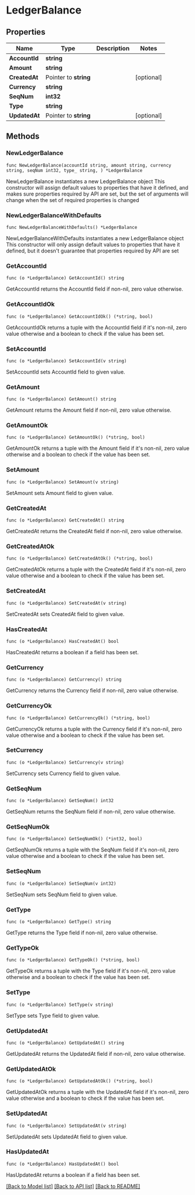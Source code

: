 # LedgerBalance

## Properties

Name | Type | Description | Notes
------------ | ------------- | ------------- | -------------
**AccountId** | **string** |  | 
**Amount** | **string** |  | 
**CreatedAt** | Pointer to **string** |  | [optional] 
**Currency** | **string** |  | 
**SeqNum** | **int32** |  | 
**Type** | **string** |  | 
**UpdatedAt** | Pointer to **string** |  | [optional] 

## Methods

### NewLedgerBalance

`func NewLedgerBalance(accountId string, amount string, currency string, seqNum int32, type_ string, ) *LedgerBalance`

NewLedgerBalance instantiates a new LedgerBalance object
This constructor will assign default values to properties that have it defined,
and makes sure properties required by API are set, but the set of arguments
will change when the set of required properties is changed

### NewLedgerBalanceWithDefaults

`func NewLedgerBalanceWithDefaults() *LedgerBalance`

NewLedgerBalanceWithDefaults instantiates a new LedgerBalance object
This constructor will only assign default values to properties that have it defined,
but it doesn't guarantee that properties required by API are set

### GetAccountId

`func (o *LedgerBalance) GetAccountId() string`

GetAccountId returns the AccountId field if non-nil, zero value otherwise.

### GetAccountIdOk

`func (o *LedgerBalance) GetAccountIdOk() (*string, bool)`

GetAccountIdOk returns a tuple with the AccountId field if it's non-nil, zero value otherwise
and a boolean to check if the value has been set.

### SetAccountId

`func (o *LedgerBalance) SetAccountId(v string)`

SetAccountId sets AccountId field to given value.


### GetAmount

`func (o *LedgerBalance) GetAmount() string`

GetAmount returns the Amount field if non-nil, zero value otherwise.

### GetAmountOk

`func (o *LedgerBalance) GetAmountOk() (*string, bool)`

GetAmountOk returns a tuple with the Amount field if it's non-nil, zero value otherwise
and a boolean to check if the value has been set.

### SetAmount

`func (o *LedgerBalance) SetAmount(v string)`

SetAmount sets Amount field to given value.


### GetCreatedAt

`func (o *LedgerBalance) GetCreatedAt() string`

GetCreatedAt returns the CreatedAt field if non-nil, zero value otherwise.

### GetCreatedAtOk

`func (o *LedgerBalance) GetCreatedAtOk() (*string, bool)`

GetCreatedAtOk returns a tuple with the CreatedAt field if it's non-nil, zero value otherwise
and a boolean to check if the value has been set.

### SetCreatedAt

`func (o *LedgerBalance) SetCreatedAt(v string)`

SetCreatedAt sets CreatedAt field to given value.

### HasCreatedAt

`func (o *LedgerBalance) HasCreatedAt() bool`

HasCreatedAt returns a boolean if a field has been set.

### GetCurrency

`func (o *LedgerBalance) GetCurrency() string`

GetCurrency returns the Currency field if non-nil, zero value otherwise.

### GetCurrencyOk

`func (o *LedgerBalance) GetCurrencyOk() (*string, bool)`

GetCurrencyOk returns a tuple with the Currency field if it's non-nil, zero value otherwise
and a boolean to check if the value has been set.

### SetCurrency

`func (o *LedgerBalance) SetCurrency(v string)`

SetCurrency sets Currency field to given value.


### GetSeqNum

`func (o *LedgerBalance) GetSeqNum() int32`

GetSeqNum returns the SeqNum field if non-nil, zero value otherwise.

### GetSeqNumOk

`func (o *LedgerBalance) GetSeqNumOk() (*int32, bool)`

GetSeqNumOk returns a tuple with the SeqNum field if it's non-nil, zero value otherwise
and a boolean to check if the value has been set.

### SetSeqNum

`func (o *LedgerBalance) SetSeqNum(v int32)`

SetSeqNum sets SeqNum field to given value.


### GetType

`func (o *LedgerBalance) GetType() string`

GetType returns the Type field if non-nil, zero value otherwise.

### GetTypeOk

`func (o *LedgerBalance) GetTypeOk() (*string, bool)`

GetTypeOk returns a tuple with the Type field if it's non-nil, zero value otherwise
and a boolean to check if the value has been set.

### SetType

`func (o *LedgerBalance) SetType(v string)`

SetType sets Type field to given value.


### GetUpdatedAt

`func (o *LedgerBalance) GetUpdatedAt() string`

GetUpdatedAt returns the UpdatedAt field if non-nil, zero value otherwise.

### GetUpdatedAtOk

`func (o *LedgerBalance) GetUpdatedAtOk() (*string, bool)`

GetUpdatedAtOk returns a tuple with the UpdatedAt field if it's non-nil, zero value otherwise
and a boolean to check if the value has been set.

### SetUpdatedAt

`func (o *LedgerBalance) SetUpdatedAt(v string)`

SetUpdatedAt sets UpdatedAt field to given value.

### HasUpdatedAt

`func (o *LedgerBalance) HasUpdatedAt() bool`

HasUpdatedAt returns a boolean if a field has been set.


[[Back to Model list]](../README.md#documentation-for-models) [[Back to API list]](../README.md#documentation-for-api-endpoints) [[Back to README]](../README.md)


